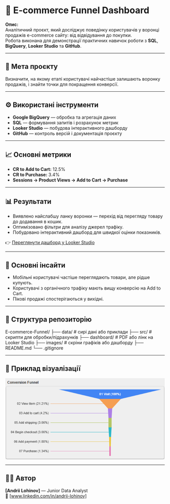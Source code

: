 # 🛒 E-commerce Funnel Dashboard

**Опис:**  
Аналітичний проєкт, який досліджує поведінку користувачів у воронці продажів e-commerce сайту: від відвідування до покупки.  
Робота виконана для демонстрації практичних навичок роботи з **SQL**, **BigQuery**, **Looker Studio** та **GitHub**.

---

## 🎯 Мета проєкту
Визначити, на якому етапі користувачі найчастіше залишають воронку продажів, і знайти точки для покращення конверсії.

---

## ⚙️ Використані інструменти
- **Google BigQuery** — обробка та агрегація даних  
- **SQL** — формування запитів і розрахунок метрик  
- **Looker Studio** — побудова інтерактивного дашборду  
- **GitHub** — контроль версій і документація проєкту  

---

## 📈 Основні метрики
- **CR to Add to Cart:** 12.5%  
- **CR to Purchase:** 3.4%  
- **Sessions → Product Views → Add to Cart → Purchase**

---

## 📊 Результати
- Виявлено найслабшу ланку воронки — перехід від перегляду товару до додавання в кошик.  
- Оптимізовано фільтри для аналізу джерел трафіку.  
- Побудовано інтерактивний дашборд для швидкої оцінки показників.

👉 [Переглянути дашборд у Looker Studio](https://lookerstudio.google.com/reporting/a28fef3e-5508-4435-a566-0fd0f668eab8)

---

## 🧠 Основні інсайти
- Мобільні користувачі частіше переглядають товари, але рідше купують.  
- Користувачі з органічного трафіку мають вищу конверсію на Add to Cart.  
- Пікові продажі спостерігаються у вихідні.

---

## 📂 Структура репозиторію
E-commerce-Funnel/
├── data/                 # сирі дані або приклади
├── src/                  # скрипти для обробки/підрахунків
├── dashboard/            # PDF або лінк на Looker Studio
├── images/               # скріни графіків або дашборду
├── README.md
└── .gitignore

---


## 🧩 Приклад візуалізації
![E-commerce Funnel Dashboard](images/funnel.PNG)

---

## 👨‍💻 Автор
**[Andrii Lohinov]** — Junior Data Analyst  
📧 [www.linkedin.com/in/andrii-lohinov]
